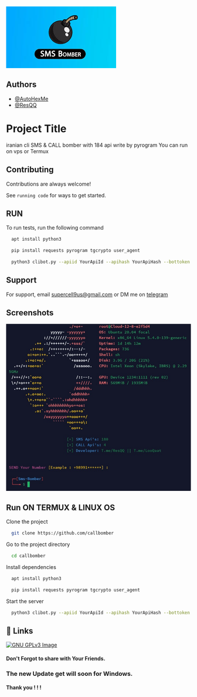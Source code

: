 
![Logo](https://github.com/Inshanecr/callbomber/blob/main/9k=.jpg)

## Authors

- [@AutoHexMe](http://t.me/LooQaat)
- [@ResQQ](http://t.me/Resqq)
# Project Title
iranian cli SMS & CALL bomber with 184 api 
write by pyrogram
You can run on vps or Termux 
## Contributing

Contributions are always welcome!

See `running code` for ways to get started.



## RUN

To run tests, run the following command
```bash
  apt install python3
```
```bash
  pip install requests pyrogram tgcrypto user_agent
```

```bash
  python3 clibot.py --apiid YourApiId --apihash YourApiHash --bottoken YourBotToken
```


## Support

For support, email supercell9us@gmail.com or DM me on [telegram](@autohexme)


## Screenshots

![App Screenshot](https://github.com/Inshanecr/callbomber/blob/main/Screenshot_20230213-143833_Termius.jpg)


## Run ON TERMUX & LINUX OS

Clone the project

```bash
  git clone https://github.com/callbomber
```

Go to the project directory

```bash
  cd callbomber
```

Install dependencies

```bash
  apt install python3

```
```bash
  pip install requests pyrogram tgcrypto user_agent
```


Start the server

```bash
  python3 clibot.py --apiid YourApiId --apihash YourApiHash --bottoken YourBotToken
```


## 🔗 Links
[![GNU GPLv3 Image](https://telegram.org/img/t_logo.png)](http://t.me/LooQaat)

#### Don't Forgot to share with Your Friends. 
### The new Update get will soon for Windows.
#### Thank you ! ! ! 
